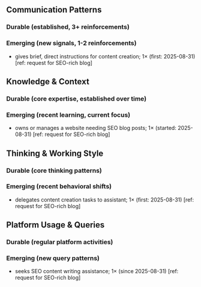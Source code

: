 ## Communication Patterns
### Durable (established, 3+ reinforcements)

### Emerging (new signals, 1-2 reinforcements)
- gives brief, direct instructions for content creation; 1× (first: 2025-08-31) [ref: request for SEO-rich blog]

## Knowledge & Context
### Durable (core expertise, established over time)

### Emerging (recent learning, current focus)
- owns or manages a website needing SEO blog posts; 1× (started: 2025-08-31) [ref: request for SEO-rich blog]

## Thinking & Working Style
### Durable (core thinking patterns)

### Emerging (recent behavioral shifts)
- delegates content creation tasks to assistant; 1× (first: 2025-08-31) [ref: request for SEO-rich blog]

## Platform Usage & Queries
### Durable (regular platform activities)

### Emerging (new query patterns)
- seeks SEO content writing assistance; 1× (since 2025-08-31) [ref: request for SEO-rich blog]